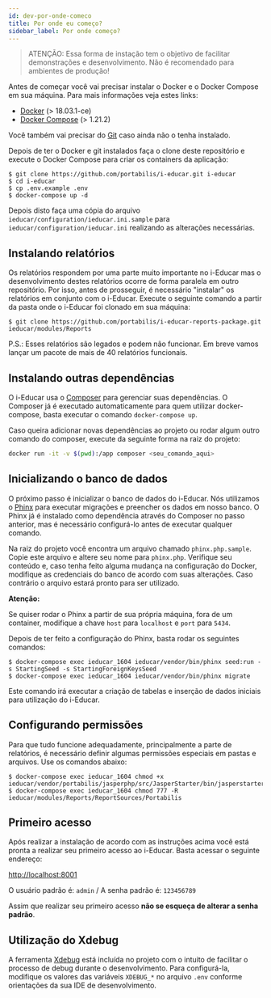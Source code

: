 ```yaml
---
id: dev-por-onde-comeco
title: Por onde eu começo?
sidebar_label: Por onde começo?
---
```


> ATENÇÃO: Essa forma de instação tem o objetivo de facilitar demonstrações e
> desenvolvimento. Não é recomendado para ambientes de produção!

Antes de começar você vai precisar instalar o Docker e o Docker Compose em sua
máquina. Para mais informações veja estes links:

- [Docker](https://docs.docker.com/install/) (> 18.03.1-ce)
- [Docker Compose](https://docs.docker.com/compose/install/) (> 1.21.2)

Você também vai precisar do [Git](https://git-scm.com/downloads) caso ainda não
o tenha instalado.

Depois de ter o Docker e git instalados faça o clone deste repositório e execute
o Docker Compose para criar os containers da aplicação:

```terminal
$ git clone https://github.com/portabilis/i-educar.git i-educar
$ cd i-educar
$ cp .env.example .env
$ docker-compose up -d
```

Depois disto faça uma cópia do arquivo `ieducar/configuration/ieducar.ini.sample`
para `ieducar/configuration/ieducar.ini` realizando as alterações necessárias.

## Instalando relatórios

Os relatórios respondem por uma parte muito importante no i-Educar mas o
desenvolvimento destes relatórios ocorre de forma paralela em outro repositório.
Por isso, antes de prosseguir, é necessário "instalar" os relatórios em conjunto
com o i-Educar. Execute o seguinte comando a partir da pasta onde o i-Educar foi
clonado em sua máquina:

```terminal
$ git clone https://github.com/portabilis/i-educar-reports-package.git ieducar/modules/Reports
```

P.S.: Esses relatórios são legados e podem não funcionar. Em breve vamos lançar
um pacote de mais de 40 relatórios funcionais.

## Instalando outras dependências

O i-Educar usa o [Composer](https://getcomposer.org/) para gerenciar suas
dependências. O Composer já é executado automaticamente para quem utilizar
docker-compose, basta executar o comando `docker-compose up`.

Caso queira adicionar novas dependências ao projeto ou rodar algum outro
comando do composer, execute da seguinte forma na raiz do projeto:

```bash
docker run -it -v $(pwd):/app composer <seu_comando_aqui>
```

## Inicializando o banco de dados

O próximo passo é inicializar o banco de dados do i-Educar. Nós utilizamos o
[Phinx](https://phinx.org/) para executar migrações e preencher os dados em
nosso banco. O Phinx já é instalado como dependência através do Composer no
passo anterior, mas é necessário configurá-lo antes de executar qualquer
comando.

Na raiz do projeto você encontra um arquivo chamado `phinx.php.sample`. Copie
este arquivo e altere seu nome para `phinx.php`. Verifique seu conteúdo e,
caso tenha feito alguma mudança na configuração do Docker, modifique as
credenciais do banco de acordo com suas alterações. Caso contrário o arquivo
estará pronto para ser utilizado.

**Atenção:**

Se quiser rodar o Phinx a partir de sua própria máquina, fora de um container,
modifique a chave `host` para `localhost` e `port` para `5434`.

Depois de ter feito a configuração do Phinx, basta rodar os seguintes comandos:

```terminal
$ docker-compose exec ieducar_1604 ieducar/vendor/bin/phinx seed:run -s StartingSeed -s StartingForeignKeysSeed
$ docker-compose exec ieducar_1604 ieducar/vendor/bin/phinx migrate
```

Este comando irá executar a criação de tabelas e inserção de dados iniciais
para utilização do i-Educar.

## Configurando permissões

Para que tudo funcione adequadamente, principalmente a parte de relatórios, é
necessário definir algumas permissões especiais em pastas e arquivos. Use os
comandos abaixo:

```terminal
$ docker-compose exec ieducar_1604 chmod +x ieducar/vendor/portabilis/jasperphp/src/JasperStarter/bin/jasperstarter
$ docker-compose exec ieducar_1604 chmod 777 -R ieducar/modules/Reports/ReportSources/Portabilis
```

## Primeiro acesso

Após realizar a instalação de acordo com as instruções acima você está pronta a
realizar seu primeiro acesso ao i-Educar. Basta acessar o seguinte endereço:

[http://localhost:8001](http://localhost:8001)

O usuário padrão é: `admin` / A senha padrão é: `123456789`

Assim que realizar seu primeiro acesso **não se esqueça de alterar a senha padrão**.

## Utilização do Xdebug

A ferramenta [Xdebug](https://xdebug.org/) está incluída no projeto com o 
intuito de facilitar o processo de debug durante o desenvolvimento. Para 
configurá-la, modifique os valores das variáveis `XDEBUG_*` no arquivo `.env` 
conforme orientações da sua IDE de desenvolvimento.